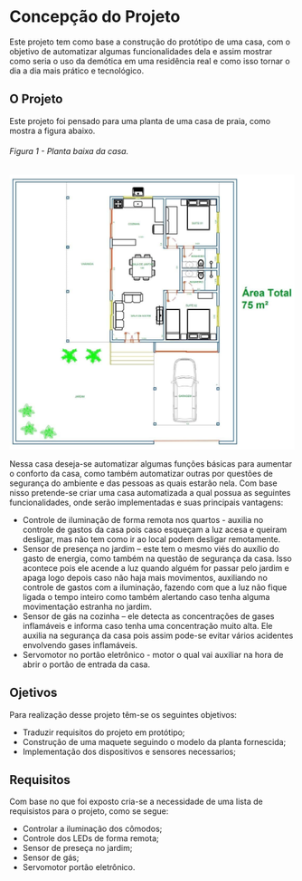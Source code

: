 # Concepção do Projeto 

Este projeto tem como base a construção do protótipo de uma casa, com o objetivo de automatizar algumas funcionalidades dela e assim mostrar como seria o uso da demótica em uma residência real e como isso tornar o dia a dia mais prático e tecnológico.

## O Projeto

Este projeto foi pensado para uma planta de uma casa de praia, como mostra a figura abaixo.

###### Figura 1 - Planta baixa da casa.
![Figura 1: Planta baixa da casa.](./figuras/Planta_baixa_PI2.jpg)

Nessa casa deseja-se automatizar algumas funções básicas para aumentar o conforto da casa, como também automatizar outras por questões de segurança do ambiente e das pessoas as quais estarão nela. Com base nisso pretende-se criar uma casa automatizada a qual possua as seguintes funcionalidades, onde serão implementadas e suas principais vantagens:

* Controle de iluminação de forma remota nos quartos - auxilia no controle de gastos da casa pois caso esqueçam a luz acesa e queiram desligar, mas não tem como ir ao local podem desligar remotamente.
* Sensor de presença no jardim – este tem o mesmo viés do auxílio do gasto de energia, como também na questão de segurança da casa. Isso acontece pois ele acende a luz quando alguém for passar pelo jardim e apaga logo depois caso não haja mais movimentos, auxiliando no controle de gastos com a iluminação, fazendo com que a luz não fique ligada o tempo inteiro como também alertando caso tenha alguma movimentação estranha no jardim.
* Sensor de gás na cozinha – ele detecta as concentrações de gases inflamáveis e informa caso tenha uma concentração muito alta. Ele auxilia na segurança da casa pois assim pode-se evitar vários acidentes envolvendo gases inflamáveis.
* Servomotor no portão eletrônico - motor o qual vai auxiliar na  hora de abrir o portão de entrada da casa.

## Ojetivos
Para realização desse projeto têm-se os seguintes objetivos:
* Traduzir requisitos do projeto em protótipo;
* Construção de uma maquete seguindo o modelo da planta fornescida;
* Implementação dos dispositivos e sensores necessarios;

## Requisitos

Com base no que foi exposto cria-se a necessidade de uma lista de requisistos para o projeto, como se segue:
 * Controlar a iluminação dos cômodos;
 * Controle dos LEDs de forma remota;
 * Sensor de preseça no jardim;
 * Sensor de gás;
 * Servomotor portão eletrônico.
